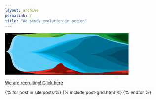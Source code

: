 ```yaml
---
layout: archive
permalink: /
title: "We study evolution in action"
---
```

![Burkholderia biofilm diversification](/images/burk-fm.gif)  

[We are recruiting! Click here](/opportunities.md)
<div class="tiles">
{% for post in site.posts %}
	{% include post-grid.html %}
{% endfor %}
</div><!-- /.tiles -->
